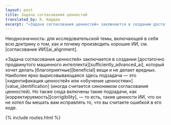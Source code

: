 ```yaml
---
layout: post
title: Задача согласования ценностей
translated_by: К. Кирдан
excerpt: "«Задача согласования ценностей» заключается в создании достаточно продвинутого машинного интеллекта, который хочет делать благоприятные вещи и не делает вредных. Наиболее ярко вырисовывающаяся здесь подзадача — это «идентификация ценностей» или «обучение ценностям» (иногда считается синонимом согласования ценностей). Но также сюда включены такие подзадачи, как корректируемость, — то есть, такие ценности ИИ, что он не хотел бы мешать вам исправлять то, что вы считаете ошибкой в его коде."
---
```

Неоднозначность: для исследовательской темы, включающей в себя всю доктрину о том, как и почему производить хорошие ИИ, см. [согласование ИИ][ai_alignment].

«Задача согласования ценностей» заключается в создании [достаточно продвинутого машинного интеллекта][sufficiently_advanced_ai], который хочет делать [благоприятные][beneficial] вещи и не делает вредных. Наиболее ярко вырисовывающаяся здесь подзадача — это [«идентификация ценностей» или «обучение ценностям»][value_identification] (иногда считается синонимом согласования ценностей). Но также сюда включены такие подзадачи, как [корректируемость][corrigibility], — то есть, такие ценности ИИ, что он не хотел бы мешать вам исправлять то, что вы считаете ошибкой в его коде.

{% include routes.html %}
